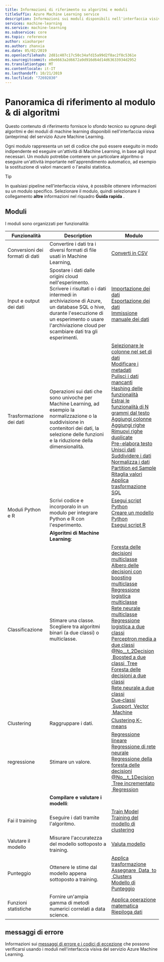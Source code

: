 ```yaml
---
title: Informazioni di riferimento su algoritmi e moduli
titleSuffix: Azure Machine Learning service
description: Informazioni sui moduli disponibili nell'interfaccia visiva di Azure Machine Learning
services: machine-learning
ms.service: machine-learning
ms.subservice: core
ms.topic: reference
author: xiaoharper
ms.author: zhanxia
ms.date: 05/02/2019
ms.openlocfilehash: 2d81c407c17c50c34afd15a99d2f8ac2f8c5361e
ms.sourcegitcommit: e0e6663a2d6672a9d916d64d14d63633934d2952
ms.translationtype: MT
ms.contentlocale: it-IT
ms.lasthandoff: 10/21/2019
ms.locfileid: "72692830"
---
```

# <a name="algorithm--module-reference-overview"></a>Panoramica di riferimento al modulo & di algoritmi

Questo contenuto di riferimento fornisce lo sfondo tecnico su ognuno degli algoritmi e dei moduli di machine learning disponibili nell'interfaccia visiva (anteprima) del servizio Azure Machine Learning.

Ogni modulo rappresenta un set di codice che può essere eseguito in modo indipendente ed eseguire un'attività di Machine Learning, in base agli input necessari. Un modulo potrebbe contenere un particolare algoritmo o eseguire un'attività importante nell'apprendimento automatico, ad esempio la sostituzione di valori mancanti o l'analisi statistica.

> [!TIP]
> In qualsiasi pipeline nell'interfaccia visiva, è possibile ottenere informazioni su un modulo specifico. Selezionare il modulo, quindi selezionare il collegamento **altre** informazioni nel riquadro **Guida rapida** .

## <a name="modules"></a>Moduli

I moduli sono organizzati per funzionalità:

| Funzionalità | Description | Modulo |
| --- |--- | ---- |
| Conversioni dei formati di dati | Convertire i dati tra i diversi formati di file usati in Machine Learning, | [Converti in CSV](convert-to-csv.md) |
| Input e output dei dati | Spostare i dati dalle origini cloud nell'esperimento. Scrivere i risultati o i dati intermedi in archiviazione di Azure, un database SQL o hive, durante l'esecuzione di un esperimento o usare l'archiviazione cloud per scambiare dati tra gli esperimenti.  | [Importazione dei dati](import-data.md)<br/>[Esportazione dei dati](export-data.md)<br/>[Immissione manuale dei dati](enter-data-manually.md) |
| Trasformazione dei dati | Operazioni sui dati che sono univoche per Machine Learning, ad esempio la normalizzazione o la suddivisione in contenitori dei dati, la selezione delle funzioni e la riduzione della dimensionalità.| [Selezionare le colonne nel set di dati](select-columns-in-dataset.md) <br/> [Modificare i metadati](edit-metadata.md) <br/> [Pulisci i dati mancanti](clean-missing-data.md) <br/>  [Hashing delle funzionalità](feature-hashing.md) <br/>  [Estrai le funzionalità di N grammi dal testo](extract-n-gram-features-from-text.md) <br/> [Aggiungi colonne](add-columns.md) <br/> [Aggiungi righe](add-rows.md) <br/> [Rimuovi righe duplicate](remove-duplicate-rows.md) <br/> [Pre-elabora testo](preprocess-text.md) <br/> [Unisci dati](join-data.md) <br/> [Suddividere i dati](split-data.md) <br/> [Normalizza i dati](normalize-data.md) <br/> [Partition ed Sample](partition-and-sample.md) <br/> [Ritaglia valori](clip-values.md) <br/> [Applica trasformazione SQL](apply-sql-transformation.md)|
| Moduli Python e R | Scrivi codice e incorporalo in un modulo per integrare Python e R con l'esperimento. | [Esegui script Python](execute-python-script.md)   <br/> [Creare un modello Python](create-python-model.md) <br/> [Esegui script R](execute-r-script.md)
|  | **Algoritmi di Machine Learning**: | |
| Classificazione | Stimare una classe.  Scegliere tra algoritmi binari (a due classi) o multiclasse.| [Foresta delle decisioni multiclasse](multiclass-decision-forest.md) <br/> [Albero delle decisioni con boosting multiclasse](multiclass-boosted-decision-tree.md) <br/> [Regressione logistica multiclasse](multiclass-logistic-regression.md)  <br/> [Rete neurale multiclasse](multiclass-neural-network.md)  <br/>  [Regressione logistica a due classi](two-class-logistic-regression.md)  <br/>[Perceptron media a due classi](two-class-averaged-perceptron.md) <br/> [@No__t_2Decision &nbsp;Boosted a due classi &nbsp;Tree](two-class-boosted-decision-tree.md)  <br/> [Foresta delle decisioni a due classi](two-class-decision-forest.md)  <br/> [Rete neurale a due classi](two-class-neural-network.md)  <br/> [Due&#8209;classi &nbsp;Support &nbsp;Vector &nbsp;Machine](two-class-support-vector-machine.md) 
| Clustering | Raggruppare i dati.| [Clustering K-means](k-means-clustering.md)
| regressione | Stimare un valore. | [Regressione lineare](linear-regression.md)  <br/> [Regressione di rete neurale](neural-network-regression.md)  <br/> [Regressione della foresta delle decisioni](decision-forest-regression.md)  <br/> [@No__t_1Decision &nbsp;Tree incrementato &nbsp;Regression](boosted-decision-tree-regression.md)
|  | **Compilare e valutare i modelli**: | |
| Fai il training   | Eseguire i dati tramite l'algoritmo. | [Train Model](train-model.md)  <br/> [Training del modello di clustering](train-clustering-model.md)    |
| Valutare il modello | Misurare l'accuratezza del modello sottoposto a training. |  [Valuta modello](evaluate-model.md)
| Punteggio | Ottenere le stime dal modello appena sottoposto a training. | [Applica trasformazione](apply-transformation.md)<br/>[Assegnare &nbsp;Data &nbsp;to &nbsp;Clusters](assign-data-to-clusters.md) <br/>[Modello di Punteggio](score-model.md)
| Funzioni statistiche | Fornire un'ampia gamma di metodi numerici correlati a data science. | [Applica operazione matematica](apply-math-operation.md) <br/> [Riepiloga dati](summarize-data.md)|

## <a name="error-messages"></a>messaggi di errore

Informazioni sui [messaggi di errore e i codici di eccezione](machine-learning-module-error-codes.md) che possono verificarsi usando i moduli nell'interfaccia visiva del servizio Azure Machine Learning.
